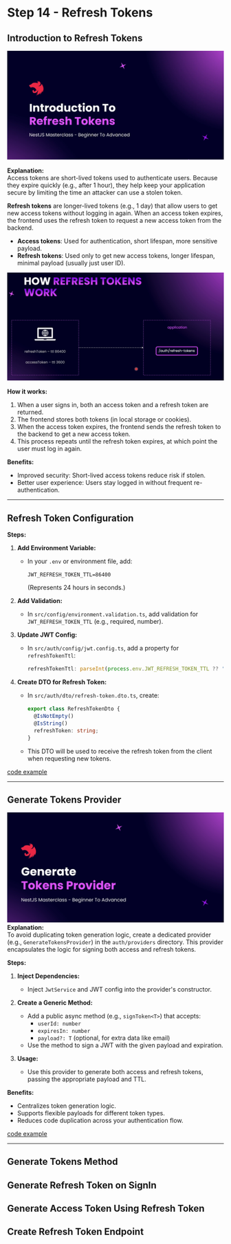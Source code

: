 # Step 14 - Refresh Tokens

## Introduction to Refresh Tokens

![intro](./images/intro.png)

**Explanation:**  
Access tokens are short-lived tokens used to authenticate users. Because they expire quickly (e.g., after 1 hour), they help keep your application secure by limiting the time an attacker can use a stolen token.

**Refresh tokens** are longer-lived tokens (e.g., 1 day) that allow users to get new access tokens without logging in again. When an access token expires, the frontend uses the refresh token to request a new access token from the backend.

- **Access tokens**: Used for authentication, short lifespan, more sensitive payload.
- **Refresh tokens**: Used only to get new access tokens, longer lifespan, minimal payload (usually just user ID).

![how-work](./images/how-work.png)

**How it works:**
1. When a user signs in, both an access token and a refresh token are returned.
2. The frontend stores both tokens (in local storage or cookies).
3. When the access token expires, the frontend sends the refresh token to the backend to get a new access token.
4. This process repeats until the refresh token expires, at which point the user must log in again.

**Benefits:**  
- Improved security: Short-lived access tokens reduce risk if stolen.
- Better user experience: Users stay logged in without frequent re-authentication.

---

## Refresh Token Configuration

**Steps:**
1. **Add Environment Variable:**  
   - In your `.env` or environment file, add:
     ```
     JWT_REFRESH_TOKEN_TTL=86400
     ```
     (Represents 24 hours in seconds.)

2. **Add Validation:**  
   - In `src/config/environment.validation.ts`, add validation for `JWT_REFRESH_TOKEN_TTL` (e.g., required, number).

3. **Update JWT Config:**  
   - In `src/auth/config/jwt.config.ts`, add a property for `refreshTokenTtl`:
     ```typescript
     refreshTokenTtl: parseInt(process.env.JWT_REFRESH_TOKEN_TTL ?? '86400', 10),
     ```

4. **Create DTO for Refresh Token:**  
   - In `src/auth/dto/refresh-token.dto.ts`, create:
     ```typescript
     export class RefreshTokenDto {
       @IsNotEmpty()
       @IsString()
       refreshToken: string;
     }
     ```
   - This DTO will be used to receive the refresh token from the client when requesting new tokens.

[code example](https://github.com/NadirBakhsh/nestjs-resources-code/commit/6eff3ffee9799e37a6efaf799a9e59f445ee39f8)

---

## Generate Tokens Provider

![generate-tokens-provider](./images/generate-tokens-provider.png)
**Explanation:**  
To avoid duplicating token generation logic, create a dedicated provider (e.g., `GenerateTokensProvider`) in the `auth/providers` directory. This provider encapsulates the logic for signing both access and refresh tokens.

**Steps:**
1. **Inject Dependencies:**  
   - Inject `JwtService` and JWT config into the provider's constructor.

2. **Create a Generic Method:**  
   - Add a public async method (e.g., `signToken<T>`) that accepts:
     - `userId: number`
     - `expiresIn: number`
     - `payload?: T` (optional, for extra data like email)
   - Use the method to sign a JWT with the given payload and expiration.

3. **Usage:**  
   - Use this provider to generate both access and refresh tokens, passing the appropriate payload and TTL.

**Benefits:**  
- Centralizes token generation logic.
- Supports flexible payloads for different token types.
- Reduces code duplication across your authentication flow.

[code example](https://github.com/NadirBakhsh/nestjs-resources-code/commit/a683061c96119a0addf5522cb1d9852c455e9b2c)

---

## Generate Tokens Method

## Generate Refresh Token on SignIn

## Generate Access Token Using Refresh Token

## Create Refresh Token Endpoint